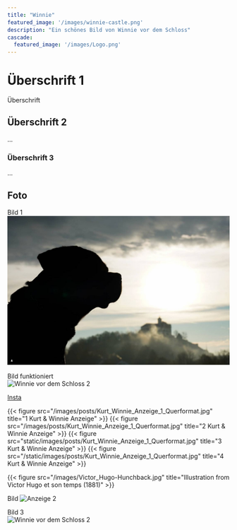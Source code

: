 ```yaml
---
title: "Winnie"
featured_image: '/images/winnie-castle.png'
description: "Ein schönes Bild von Winnie vor dem Schloss"
cascade:
  featured_image: '/images/Logo.png'
---
```


# Überschrift 1
Überschrift

## Überschrift 2
...

### Überschrift 3
...

## Foto
Bild 1  
![Winnie vor dem Schloss 1](../static/images/winnie-castle.png)   
  
Bild funktioniert  
![Winnie vor dem Schloss 2](images/winnie-castle.png)  

    
[Insta](https://www.instagram.com/rottweilervomvaihingerschloss/)


{{< figure src="/images/posts/Kurt_Winnie_Anzeige_1_Querformat.jpg" title="1 Kurt & Winnie Anzeige" >}}
{{< figure src="/images/posts/Kurt_Winnie_Anzeige_1_Querformat.jpg" title="2 Kurt & Winnie Anzeige" >}}
{{< figure src="static/images/posts/Kurt_Winnie_Anzeige_1_Querformat.jpg" title="3 Kurt & Winnie Anzeige" >}}
{{< figure src="/static/images/posts/Kurt_Winnie_Anzeige_1_Querformat.jpg" title="4 Kurt & Winnie Anzeige" >}}


{{< figure src="/images/Victor_Hugo-Hunchback.jpg" title="Illustration from Victor Hugo et son temps (1881)" >}}

Bild 
![Anzeige 2](/images/posts/Kurt_Winnie_Anzeige_1_Querformat.jpg)  

Bild 3  
![Winnie vor dem Schloss 2](images/winnie-castle.png)  